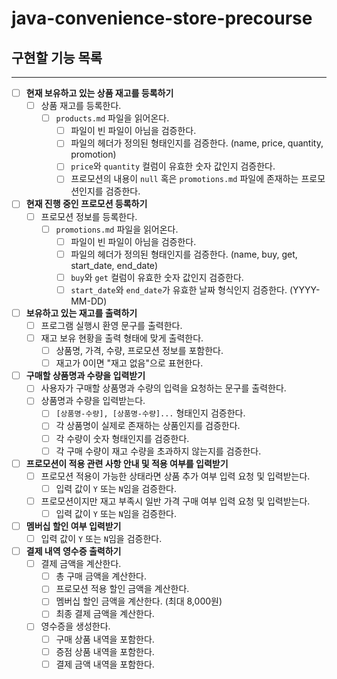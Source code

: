 # java-convenience-store-precourse

## 구현할 기능 목록

---

- [ ] **현재 보유하고 있는 상품 재고를 등록하기**
    - [ ] 상품 재고를 등록한다.
        - [ ] `products.md` 파일을 읽어온다.
            - [ ] 파일이 빈 파일이 아님을 검증한다.
            - [ ] 파일의 헤더가 정의된 형태인지를 검증한다. (name, price, quantity, promotion)
            - [ ] `price`와 `quantity` 컬럼이 유효한 숫자 값인지 검증한다.
            - [ ] 프로모션의 내용이 `null` 혹은 `promotions.md` 파일에 존재하는 프로모션인지를 검증한다.

- [ ] **현재 진행 중인 프로모션 등록하기**
    - [ ] 프로모션 정보를 등록한다.
        - [ ] `promotions.md` 파일을 읽어온다.
            - [ ] 파일이 빈 파일이 아님을 검증한다.
            - [ ] 파일의 헤더가 정의된 형태인지를 검증한다. (name, buy, get, start_date, end_date)
            - [ ] `buy`와 `get` 컬럼이 유효한 숫자 값인지 검증한다.
            - [ ] `start_date`와 `end_date`가 유효한 날짜 형식인지 검증한다. (YYYY-MM-DD)

- [ ] **보유하고 있는 재고를 출력하기**
    - [ ] 프로그램 실행시 환영 문구를 출력한다.
    - [ ] 재고 보유 현황을 출력 형태에 맞게 출력한다.
        - [ ] 상품명, 가격, 수량, 프로모션 정보를 포함한다.
        - [ ] 재고가 0이면 "재고 없음"으로 표현한다.

- [ ] **구매할 상품명과 수량을 입력받기**
    - [ ] 사용자가 구매할 상품명과 수량의 입력을 요청하는 문구를 출력한다.
    - [ ] 상품명과 수량을 입력받는다.
        - [ ] `[상품명-수량], [상품명-수량]...` 형태인지 검증한다.
        - [ ] 각 상품명이 실제로 존재하는 상품인지를 검증한다.
        - [ ] 각 수량이 숫자 형태인지를 검증한다.
        - [ ] 각 구매 수량이 재고 수량을 초과하지 않는지를 검증한다.

- [ ] **프로모션이 적용 관련 사항 안내 및 적용 여부를 입력받기**
    - [ ] 프로모션 적용이 가능한 상태라면 상품 추가 여부 입력 요청 및 입력받는다.
        - [ ] 입력 값이 `Y` 또는 `N`임을 검증한다.
    - [ ] 프로모션이지만 재고 부족시 일반 가격 구매 여부 입력 요청 및 입력받는다.
        - [ ] 입력 값이 `Y` 또는 `N`임을 검증한다.

- [ ] **멤버십 할인 여부 입력받기**
    - [ ] 입력 값이 `Y` 또는 `N`임을 검증한다.

- [ ] **결제 내역 영수증 출력하기**
    - [ ] 결제 금액을 계산한다.
        - [ ] 총 구매 금액을 계산한다.
        - [ ] 프로모션 적용 할인 금액을 계산한다.
        - [ ] 멤버십 할인 금액을 계산한다. (최대 8,000원)
        - [ ] 최종 결제 금액을 계산한다.
    - [ ] 영수증을 생성한다.
        - [ ] 구매 상품 내역을 포함한다.
        - [ ] 증점 상품 내역을 포함한다.
        - [ ] 결제 금액 내역을 포함한다.